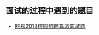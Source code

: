 ## 面试的过程中遇到的题目


* [网易2018校园招聘算法笔试题](https://github.com/LyricYang/Internet-Recruiting-Algorithm-Problems/blob/master/NETEASE/Problem%20Description%202018.md#%E7%AC%AC%E4%B8%80%E9%A2%98)